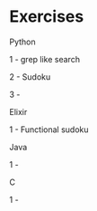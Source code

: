 # Exercises

Python

1 - grep like search

2 - Sudoku

3 - 


Elixir

1 - Functional sudoku


Java

1 - 


C

1 - 
